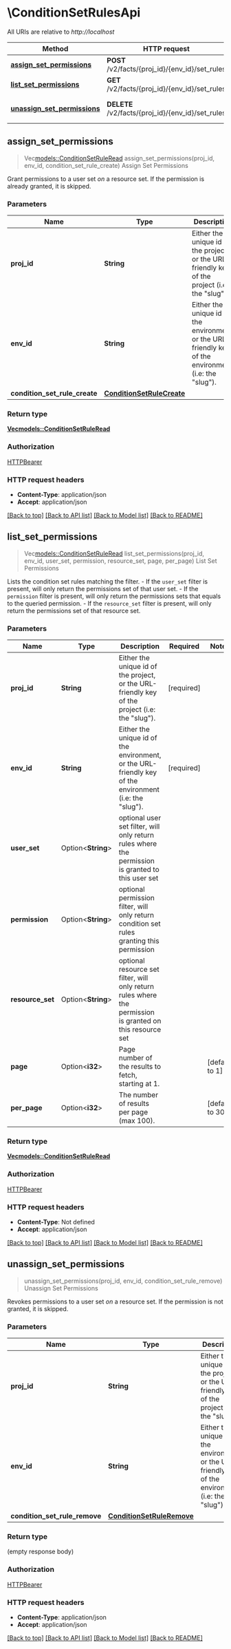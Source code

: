 # \ConditionSetRulesApi

All URIs are relative to *http://localhost*

Method | HTTP request | Description
------------- | ------------- | -------------
[**assign_set_permissions**](ConditionSetRulesApi.md#assign_set_permissions) | **POST** /v2/facts/{proj_id}/{env_id}/set_rules | Assign Set Permissions
[**list_set_permissions**](ConditionSetRulesApi.md#list_set_permissions) | **GET** /v2/facts/{proj_id}/{env_id}/set_rules | List Set Permissions
[**unassign_set_permissions**](ConditionSetRulesApi.md#unassign_set_permissions) | **DELETE** /v2/facts/{proj_id}/{env_id}/set_rules | Unassign Set Permissions



## assign_set_permissions

> Vec<models::ConditionSetRuleRead> assign_set_permissions(proj_id, env_id, condition_set_rule_create)
Assign Set Permissions

Grant permissions to a user set *on* a resource set.  If the permission is already granted, it is skipped.

### Parameters


Name | Type | Description  | Required | Notes
------------- | ------------- | ------------- | ------------- | -------------
**proj_id** | **String** | Either the unique id of the project, or the URL-friendly key of the project (i.e: the \"slug\"). | [required] |
**env_id** | **String** | Either the unique id of the environment, or the URL-friendly key of the environment (i.e: the \"slug\"). | [required] |
**condition_set_rule_create** | [**ConditionSetRuleCreate**](ConditionSetRuleCreate.md) |  | [required] |

### Return type

[**Vec<models::ConditionSetRuleRead>**](ConditionSetRuleRead.md)

### Authorization

[HTTPBearer](../README.md#HTTPBearer)

### HTTP request headers

- **Content-Type**: application/json
- **Accept**: application/json

[[Back to top]](#) [[Back to API list]](../README.md#documentation-for-api-endpoints) [[Back to Model list]](../README.md#documentation-for-models) [[Back to README]](../README.md)


## list_set_permissions

> Vec<models::ConditionSetRuleRead> list_set_permissions(proj_id, env_id, user_set, permission, resource_set, page, per_page)
List Set Permissions

Lists the condition set rules matching the filter. - If the `user_set` filter is present, will only return the permissions set of that user set. - If the `permission` filter is present, will only return the permissions sets that equals to the queried permission. - If the `resource_set` filter is present, will only return the permissions set of that resource set.

### Parameters


Name | Type | Description  | Required | Notes
------------- | ------------- | ------------- | ------------- | -------------
**proj_id** | **String** | Either the unique id of the project, or the URL-friendly key of the project (i.e: the \"slug\"). | [required] |
**env_id** | **String** | Either the unique id of the environment, or the URL-friendly key of the environment (i.e: the \"slug\"). | [required] |
**user_set** | Option<**String**> | optional user set filter, will only return rules where the permission is granted to this user set |  |
**permission** | Option<**String**> | optional permission filter, will only return condition set rules granting this permission |  |
**resource_set** | Option<**String**> | optional resource set filter, will only return rules where the permission is granted on this resource set |  |
**page** | Option<**i32**> | Page number of the results to fetch, starting at 1. |  |[default to 1]
**per_page** | Option<**i32**> | The number of results per page (max 100). |  |[default to 30]

### Return type

[**Vec<models::ConditionSetRuleRead>**](ConditionSetRuleRead.md)

### Authorization

[HTTPBearer](../README.md#HTTPBearer)

### HTTP request headers

- **Content-Type**: Not defined
- **Accept**: application/json

[[Back to top]](#) [[Back to API list]](../README.md#documentation-for-api-endpoints) [[Back to Model list]](../README.md#documentation-for-models) [[Back to README]](../README.md)


## unassign_set_permissions

> unassign_set_permissions(proj_id, env_id, condition_set_rule_remove)
Unassign Set Permissions

Revokes permissions to a user set *on* a resource set.  If the permission is not granted, it is skipped.

### Parameters


Name | Type | Description  | Required | Notes
------------- | ------------- | ------------- | ------------- | -------------
**proj_id** | **String** | Either the unique id of the project, or the URL-friendly key of the project (i.e: the \"slug\"). | [required] |
**env_id** | **String** | Either the unique id of the environment, or the URL-friendly key of the environment (i.e: the \"slug\"). | [required] |
**condition_set_rule_remove** | [**ConditionSetRuleRemove**](ConditionSetRuleRemove.md) |  | [required] |

### Return type

 (empty response body)

### Authorization

[HTTPBearer](../README.md#HTTPBearer)

### HTTP request headers

- **Content-Type**: application/json
- **Accept**: application/json

[[Back to top]](#) [[Back to API list]](../README.md#documentation-for-api-endpoints) [[Back to Model list]](../README.md#documentation-for-models) [[Back to README]](../README.md)

